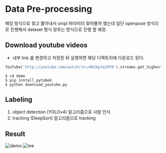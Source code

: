 # Data Pre-processing

해당 방식으로 찾고 뽑아내서 smpl 파라미터 찾아볼까 했는데 일단 openpose 방식으로 진행해서 dataset 형식 맞추는 방식으로 진행 할 예정.

## Download youtube videos

- 내부 link 를 변경하고 저정한 뒤 실행하면 해당 디렉토리에 다운로드 된다.

```python
YouTube('http://youtube.com/watch\?v\=9bZkp7q19f0').streams.get_highest_resolution().download()
```

```
$ cd demo
$ pip install pytubeX
$ python download_youtube.py
```

## Labeling
1. object detection (YOLOv4) 알고리즘으로 사람 인식
2. tracking (DeepSort) 알고리즘으로 tracking

## Result
![demo](https://github.com/TheStarkor/CS409-meeting/blob/master/src/demo.gif?raw=true)
![lee](https://github.com/TheStarkor/CS409-meeting/blob/master/src/lee.gif?raw=true)
